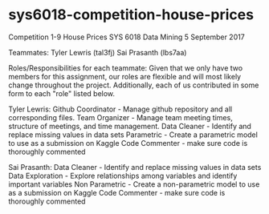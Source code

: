 # sys6018-competition-house-prices

Competition 1-9 House Prices
SYS 6018 Data Mining
5 September 2017

Teammates: 
Tyler Lewris (tal3fj)
Sai Prasanth (lbs7aa)

Roles/Responsibilities for each teammate: 
Given that we only have two members for this assignment, our roles are flexible and will most likely change throughout the project. Additionally, each of us contributed in some form to each "role" listed below.

Tyler Lewris:
Github Coordinator - Manage github repository and all corresponding files.
Team Organizer - Manage team meeting times, structure of meetings, and time management.
Data Cleaner - Identify and replace missing values in data sets
Parametric - Create a parametric model to use as a submission on Kaggle
Code Commenter - make sure code is thoroughly commented

Sai Prasanth:
Data Cleaner - Identify and replace missing values in data sets
Data Exploration - Explore relationships among variables and identify important variables
Non Parametric - Create a non-parametric model to use as a submission on Kaggle
Code Commenter - make sure code is thoroughly commented


